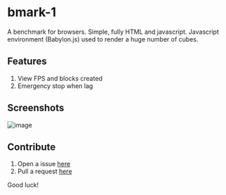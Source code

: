 # bmark-1
A benchmark for browsers. Simple, fully HTML and javascript. Javascript environment (Babylon.js) used to render a huge number of cubes. 
## Features
1. View FPS and blocks created
2. Emergency stop when lag
## Screenshots
![image](https://github.com/user-attachments/assets/1be826af-179d-448c-a8e3-a35ceb9f1374)
## Contribute
1. Open a issue [here](https://github.com/dev1012-lzh/bmark-1/issues)
2. Pull a request [here](https://github.com/dev1012-lzh/bmark-1/pulls)

Good luck!

